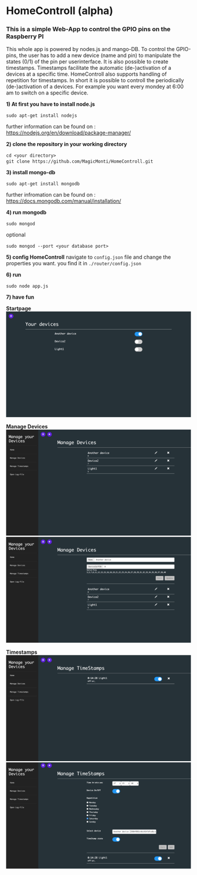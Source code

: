 # HomeControll (alpha)
### This is a simple Web-App to control the GPIO pins on the Raspberry PI
This whole app is powered by nodes.js and mango-DB. To control the GPIO-pins, the user has to add a new device (name and pin) to manipulate the states (0/1) of the pin per userinterface.
It is also possible to create timestamps. Timestamps facilitate the automatic (de-)activation of a devices at a specific time. HomeControll also supports handling of repetition for timestamps. In short it is possible to controll the periodically (de-)activation of a devices. For example you want every mondey at 6:00 am to switch on a specific device.

**1) At first you have to install node.js**

    sudo apt-get install nodejs
further information can be found on : https://nodejs.org/en/download/package-manager/

**2) clone the repository in your working directory**

    cd <your directory>
    git clone https://github.com/MagicMonti/HomeControll.git

**3) install mongo-db**

    sudo apt-get install mongodb
further infromation can be found on : https://docs.mongodb.com/manual/installation/

**4) run mongodb**

    sudo mongod


 optional

    sudo mongod --port <your database port>

**5) config HomeControll**
    navigate to `config.json` file and change the properties you want.
    you find it in `./router/config.json`

**6) run**

    sudo node app.js

**7) have fun**

**Startpage**
![startpage](https://github.com/MagicMonti/HomeControll/blob/master/Screen%20Shot%202017-08-05%20at%2017.20.29.png?raw=true)

**Manage Devices**
![manage devices](https://github.com/MagicMonti/HomeControll/blob/master/Screen%20Shot%202017-08-05%20at%2017.20.44.png?raw=true)
![manage devices](https://github.com/MagicMonti/HomeControll/blob/master/Screen%20Shot%202017-08-05%20at%2017.20.52.png?raw=true)

**Timestamps**
![manage timestamp](https://github.com/MagicMonti/HomeControll/blob/master/Screen%20Shot%202017-08-05%20at%2017.21.03.png?raw=true)
![manage timestamp](https://github.com/MagicMonti/HomeControll/blob/master/Screen%20Shot%202017-08-05%20at%2017.21.16.png?raw=true)

